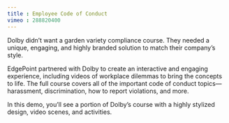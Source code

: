 ```yaml
---
title : Employee Code of Conduct
vimeo : 288820400
---
```

Dolby didn’t want a garden variety compliance course. They needed a unique, engaging, and highly branded solution to match their company’s style.

EdgePoint partnered with Dolby to create an interactive and engaging experience, including videos of workplace dilemmas to bring the concepts to life. The full course covers all of the important code of conduct topics—harassment, discrimination, how to report violations, and more.

In this demo, you’ll see a portion of Dolby’s course with a highly stylized design, video scenes, and activities.
